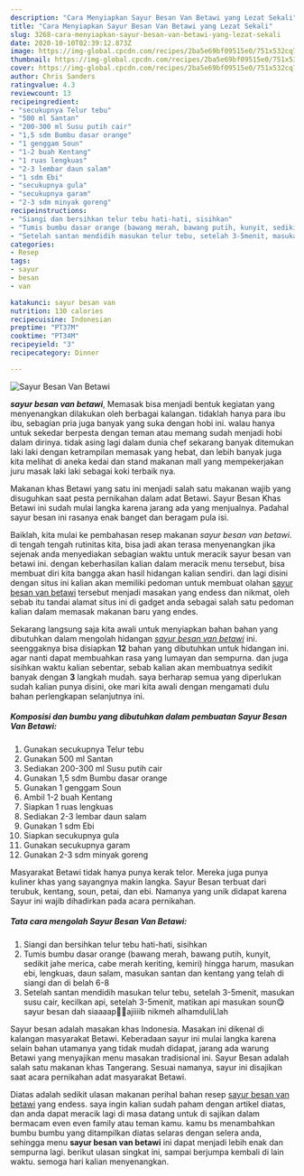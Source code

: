 ```yaml
---
description: "Cara Menyiapkan Sayur Besan Van Betawi yang Lezat Sekali"
title: "Cara Menyiapkan Sayur Besan Van Betawi yang Lezat Sekali"
slug: 3268-cara-menyiapkan-sayur-besan-van-betawi-yang-lezat-sekali
date: 2020-10-10T02:39:12.873Z
image: https://img-global.cpcdn.com/recipes/2ba5e69bf09515e0/751x532cq70/sayur-besan-van-betawi-foto-resep-utama.jpg
thumbnail: https://img-global.cpcdn.com/recipes/2ba5e69bf09515e0/751x532cq70/sayur-besan-van-betawi-foto-resep-utama.jpg
cover: https://img-global.cpcdn.com/recipes/2ba5e69bf09515e0/751x532cq70/sayur-besan-van-betawi-foto-resep-utama.jpg
author: Chris Sanders
ratingvalue: 4.3
reviewcount: 13
recipeingredient:
- "secukupnya Telur tebu"
- "500 ml Santan"
- "200-300 ml Susu putih cair"
- "1,5 sdm Bumbu dasar orange"
- "1 genggam Soun"
- "1-2 buah Kentang"
- "1 ruas lengkuas"
- "2-3 lembar daun salam"
- "1 sdm Ebi"
- "secukupnya gula"
- "secukupnya garam"
- "2-3 sdm minyak goreng"
recipeinstructions:
- "Siangi dan bersihkan telur tebu hati-hati, sisihkan"
- "Tumis bumbu dasar orange (bawang merah, bawang putih, kunyit, sedikit jahe merica, cabe merah keriting, kemiri) hingga harum, masukan ebi, lengkuas, daun salam, masukan santan dan kentang yang telah di siangi dan di belah 6-8"
- "Setelah santan mendidih masukan telur tebu, setelah 3-5menit, masukan susu cair, kecilkan api, setelah 3-5menit, matikan api masukan soun😋sayur besan dah siaaaap👍🏻ajiiiib nikmeh alhamduliLlah"
categories:
- Resep
tags:
- sayur
- besan
- van

katakunci: sayur besan van 
nutrition: 130 calories
recipecuisine: Indonesian
preptime: "PT37M"
cooktime: "PT34M"
recipeyield: "3"
recipecategory: Dinner

---
```



![Sayur Besan Van Betawi](https://img-global.cpcdn.com/recipes/2ba5e69bf09515e0/751x532cq70/sayur-besan-van-betawi-foto-resep-utama.jpg)

<b><i>sayur besan van betawi</i></b>, Memasak bisa menjadi bentuk kegiatan yang menyenangkan dilakukan oleh berbagai kalangan. tidaklah hanya para ibu ibu, sebagian pria juga banyak yang suka dengan hobi ini. walau hanya untuk sekedar berpesta dengan teman atau memang sudah menjadi hobi dalam dirinya. tidak asing lagi dalam dunia chef sekarang banyak ditemukan laki laki dengan ketrampilan memasak yang hebat, dan lebih banyak juga kita melihat di aneka kedai dan stand makanan mall yang mempekerjakan juru masak laki laki sebagai koki terbaik nya.

Makanan khas Betawi yang satu ini menjadi salah satu makanan wajib yang disuguhkan saat pesta pernikahan dalam adat Betawi. Sayur Besan Khas Betawi ini sudah mulai langka karena jarang ada yang menjualnya. Padahal sayur besan ini rasanya enak banget dan beragam pula isi.

Baiklah, kita mulai ke pembahasan resep makanan <i>sayur besan van betawi</i>. di tengah tengah rutinitas kita, bisa jadi akan terasa menyenangkan jika sejenak anda menyediakan sebagian waktu untuk meracik sayur besan van betawi ini. dengan keberhasilan kalian dalam meracik menu tersebut, bisa membuat diri kita bangga akan hasil hidangan kalian sendiri. dan lagi disini dengan situs ini kalian akan memiliki pedoman untuk membuat olahan <u>sayur besan van betawi</u> tersebut menjadi masakan yang endess dan nikmat, oleh sebab itu tandai alamat situs ini di gadget anda sebagai salah satu pedoman kalian dalam memasak makanan baru yang endes.


Sekarang langsung saja kita awali untuk menyiapkan bahan bahan yang dibutuhkan dalam mengolah hidangan <u><i>sayur besan van betawi</i></u> ini. seenggaknya bisa disiapkan <b>12</b> bahan yang dibutuhkan untuk hidangan ini. agar nanti dapat membuahkan rasa yang lumayan dan sempurna. dan juga sisihkan waktu kalian sebentar, sebab kalian akan membuatnya sedikit banyak dengan <b>3</b> langkah mudah. saya berharap semua yang diperlukan sudah kalian punya disini, oke mari kita awali dengan mengamati dulu bahan perlengkapan selanjutnya ini.

<!--inarticleads1-->

##### Komposisi dan bumbu yang dibutuhkan dalam pembuatan Sayur Besan Van Betawi:

1. Gunakan secukupnya Telur tebu
1. Gunakan 500 ml Santan
1. Sediakan 200-300 ml Susu putih cair
1. Gunakan 1,5 sdm Bumbu dasar orange
1. Gunakan 1 genggam Soun
1. Ambil 1-2 buah Kentang
1. Siapkan 1 ruas lengkuas
1. Sediakan 2-3 lembar daun salam
1. Gunakan 1 sdm Ebi
1. Siapkan secukupnya gula
1. Gunakan secukupnya garam
1. Gunakan 2-3 sdm minyak goreng


Masyarakat Betawi tidak hanya punya kerak telor. Mereka juga punya kuliner khas yang sayangnya makin langka. Sayur Besan terbuat dari terubuk, kentang, soun, petai, dan ebi. Namanya yang unik didapat karena Sayur ini wajib dihadirkan pada acara pernikahan. 

<!--inarticleads2-->

##### Tata cara mengolah Sayur Besan Van Betawi:

1. Siangi dan bersihkan telur tebu hati-hati, sisihkan
1. Tumis bumbu dasar orange (bawang merah, bawang putih, kunyit, sedikit jahe merica, cabe merah keriting, kemiri) hingga harum, masukan ebi, lengkuas, daun salam, masukan santan dan kentang yang telah di siangi dan di belah 6-8
1. Setelah santan mendidih masukan telur tebu, setelah 3-5menit, masukan susu cair, kecilkan api, setelah 3-5menit, matikan api masukan soun😋sayur besan dah siaaaap👍🏻ajiiiib nikmeh alhamduliLlah


Sayur besan adalah masakan khas Indonesia. Masakan ini dikenal di kalangan masyarakat Betawi. Keberadaan sayur ini mulai langka karena selain bahan utamanya yang tidak mudah didapat, jarang ada warung Betawi yang menyajikan menu masakan tradisional ini. Sayur Besan adalah salah satu makanan khas Tangerang. Sesuai namanya, sayur ini disajikan saat acara pernikahan adat masyarakat Betawi. 

Diatas adalah sedikit ulasan makanan perihal bahan resep <u>sayur besan van betawi</u> yang endess. saya ingin kalian sudah paham dengan artikel diatas, dan anda dapat meracik lagi di masa datang untuk di sajikan dalam bermacam even even family atau teman kamu. kamu bs menambahkan bumbu bumbu yang ditampilkan diatas selaras dengan selera anda, sehingga menu <b>sayur besan van betawi</b> ini dapat menjadi lebih enak dan sempurna lagi. berikut ulasan singkat ini, sampai berjumpa kembali di lain waktu. semoga hari kalian menyenangkan.

